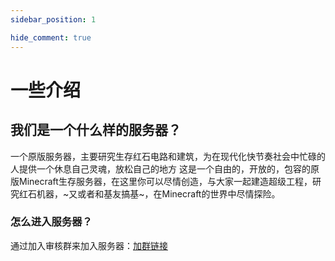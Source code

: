 ```yaml
---
sidebar_position: 1

hide_comment: true
---
```

# 一些介绍

## 我们是一个什么样的服务器？

一个原版服务器，主要研究生存红石电路和建筑，为在现代化快节奏社会中忙碌的人提供一个休息自己灵魂，放松自己的地方
这是一个自由的，开放的，包容的原版Minecraft生存服务器，在这里你可以尽情创造，与大家一起建造超级工程，研究红石机器，~又或者和基友搞基~，在Minecraft的世界中尽情探险。

### 怎么进入服务器？

通过加入审核群来加入服务器：[加群链接](https://qm.qq.com/cgi-bin/qm/qr?k=BWjjlavDkZap1K_LNbDoUvNlB-3_Smfa&jump_from=webapi&authKey=sBbcZ+urVAIG2/B0SJv8YJE+9cKYDR2sp1cdXSs7ry5X9JLSCeBF+Uo6hCCoG4AP)